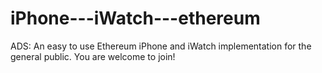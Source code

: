 iPhone---iWatch---ethereum
==========================

ADS: An easy to use Ethereum  iPhone and iWatch implementation for the general public. You are welcome to join!
